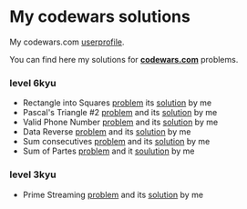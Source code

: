 # My codewars solutions

My codewars.com [userprofile](https://www.codewars.com/users/hulfyback).
 
You can find here my solutions for __[codewars.com](https://www.codewars.com)__ problems.

### level 6kyu
+ Rectangle into Squares [problem](https://www.codewars.com/kata/rectangle-into-squares/train/java) its [solution](https://github.com/hulfyback/my-codewars/blob/6kyu/src/main/com/codewars/level_6kyu/SqInRect.java) by me
+ Pascal's Triangle #2 [problem](https://www.codewars.com/kata/52945ce49bb38560fe0001d9) and its [solution](https://github.com/hulfyback/my-codewars/blob/6kyu/src/main/com/codewars/level_6kyu/PascalTriangle.java) by me
+ Valid Phone Number [problem](https://www.codewars.com/kata/525f47c79f2f25a4db000025) and its [solution](https://github.com/hulfyback/my-codewars/blob/6kyu/src/main/com/codewars/level_6kyu/PhoneNumber.java) by me
+ Data Reverse [problem](https://www.codewars.com/kata/569d488d61b812a0f7000015) and its [solution](https://github.com/hulfyback/my-codewars/blob/6kyu/src/main/com/codewars/level_6kyu/DataReverse.java) by me
+ Sum consecutives [problem](https://www.codewars.com/kata/55eeddff3f64c954c2000059) and its [solution](https://github.com/hulfyback/my-codewars/blob/6kyu/src/main/com/codewars/level_6kyu/Consecutives.java) by me
+ Sum of Partes [problem](https://www.codewars.com/kata/5ce399e0047a45001c853c2b) and it [soulution](https://github.com/hulfyback/my-codewars/blob/master/src/main/com/codewars/level_6kyu/SumParts.java) by me
### level 3kyu
+ Prime Streaming [problem](https://www.codewars.com/kata/5519a584a73e70fa570005f5) and its [solution](https://github.com/hulfyback/my-codewars/blob/3kyu/src/main/com/codewars/level_3kyu/Primes.java) by me